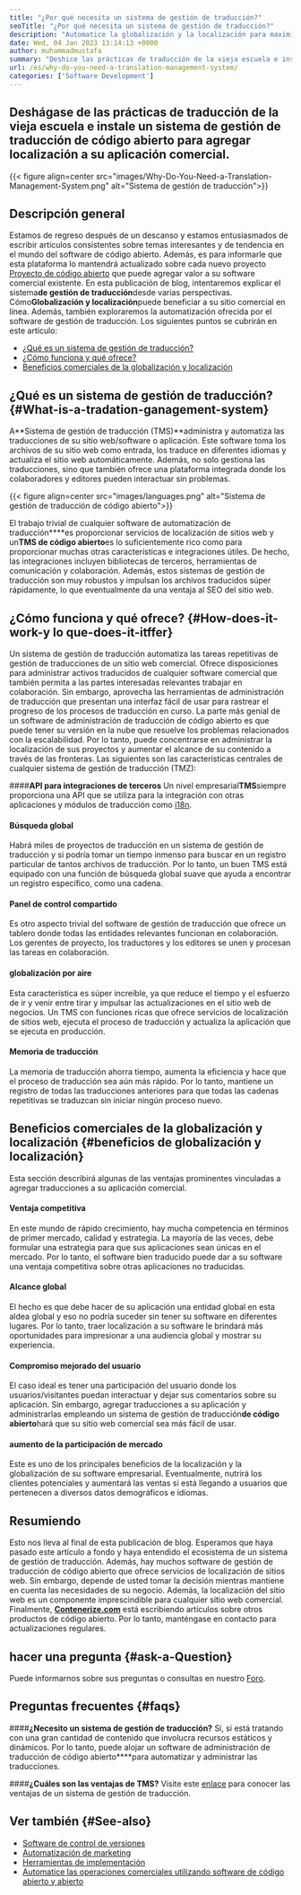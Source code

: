 ```yaml
---
title: "¿Por qué necesita un sistema de gestión de traducción?" 
seoTitle: "¿Por qué necesita un sistema de gestión de traducción?" 
description: "Automatice la globalización y la localización para maximizar el alcance de sus productos. Exploremos cómo su software aprovecha un sistema de gestión de traducción." 
date: Wed, 04 Jan 2023 13:14:13 +0000
author: muhammadmustafa
summary: "Deshice las prácticas de traducción de la vieja escuela e instale un sistema de gestión de traducción de código abierto para agregar localización a su aplicación comercial." 
url: /es/why-do-you-need-a-translation-management-system/
categories: ['Software Development']
---
```


## Deshágase de las prácticas de traducción de la vieja escuela e instale un sistema de gestión de traducción de código abierto para agregar localización a su aplicación comercial.

{{< figure align=center src="images/Why-Do-You-Need-a-Translation-Management-System.png" alt="Sistema de gestión de traducción">}}


## Descripción general
Estamos de regreso después de un descanso y estamos entusiasmados de escribir artículos consistentes sobre temas interesantes y de tendencia en el mundo del software de código abierto. Además, es para informarle que esta plataforma lo mantendrá actualizado sobre cada nuevo proyecto [Proyecto de código abierto][1] que puede agregar valor a su software comercial existente.
En esta publicación de blog, intentaremos explicar el sistema**de gestión de traducción**desde varias perspectivas. Cómo**Globalización y localización**puede beneficiar a su sitio comercial en línea. Además, también exploraremos la automatización ofrecida por el software de gestión de traducción.
Los siguientes puntos se cubrirán en este artículo:
  * [¿Qué es un sistema de gestión de traducción?][2]
  * [¿Cómo funciona y qué ofrece? ][3]
  * [Beneficios comerciales de la globalización y localización][4]

## ¿Qué es un sistema de gestión de traducción?   {#What-is-a-tradation-ganagement-system}
A**Sistema de gestión de traducción (TMS)**administra y automatiza las traducciones de su sitio web/software o aplicación. Este software toma los archivos de su sitio web como entrada, los traduce en diferentes idiomas y actualiza el sitio web automáticamente. Además, no solo gestiona las traducciones, sino que también ofrece una plataforma integrada donde los colaboradores y editores pueden interactuar sin problemas.

{{< figure align=center src="images/languages.png" alt="Sistema de gestión de traducción de código abierto">}}

El trabajo trivial de cualquier software de automatización de traducción****es proporcionar servicios de localización de sitios web y un**TMS de código abierto**es lo suficientemente rico como para proporcionar muchas otras características e integraciones útiles. De hecho, las integraciones incluyen bibliotecas de terceros, herramientas de comunicación y colaboración. Además, estos sistemas de gestión de traducción son muy robustos y impulsan los archivos traducidos súper rápidamente, lo que eventualmente da una ventaja al SEO del sitio web.

## ¿Cómo funciona y qué ofrece?   {#How-does-it-work-y lo que-does-it-itffer}
Un sistema de gestión de traducción automatiza las tareas repetitivas de gestión de traducciones de un sitio web comercial. Ofrece disposiciones para administrar activos traducidos de cualquier software comercial que también permita a las partes interesadas relevantes trabajar en colaboración. Sin embargo, aprovecha las herramientas de administración de traducción que presentan una interfaz fácil de usar para rastrear el progreso de los procesos de traducción en curso.
La parte más genial de un software de administración de traducción de código abierto es que puede tener su versión en la nube que resuelve los problemas relacionados con la escalabilidad. Por lo tanto, puede concentrarse en administrar la localización de sus proyectos y aumentar el alcance de su contenido a través de las fronteras.
Las siguientes son las características centrales de cualquier sistema de gestión de traducción (TMZ):

####**API para integraciones de terceros**
Un nivel empresarial**TMS**siempre proporciona una API que se utiliza para la integración con otras aplicaciones y módulos de traducción como [i18n][5].

#### Búsqueda global
Habrá miles de proyectos de traducción en un sistema de gestión de traducción y si podría tomar un tiempo inmenso para buscar en un registro particular de tantos archivos de traducción. Por lo tanto, un buen TMS está equipado con una función de búsqueda global suave que ayuda a encontrar un registro específico, como una cadena.

#### Panel de control compartido
Es otro aspecto trivial del software de gestión de traducción que ofrece un tablero donde todas las entidades relevantes funcionan en colaboración. Los gerentes de proyecto, los traductores y los editores se unen y procesan las tareas en colaboración.

#### globalización por aire
Esta característica es súper increíble, ya que reduce el tiempo y el esfuerzo de ir y venir entre tirar y impulsar las actualizaciones en el sitio web de negocios. Un TMS con funciones ricas que ofrece servicios de localización de sitios web, ejecuta el proceso de traducción y actualiza la aplicación que se ejecuta en producción.

#### Memoria de traducción
La memoria de traducción ahorra tiempo, aumenta la eficiencia y hace que el proceso de traducción sea aún más rápido. Por lo tanto, mantiene un registro de todas las traducciones anteriores para que todas las cadenas repetitivas se traduzcan sin iniciar ningún proceso nuevo.

## Beneficios comerciales de la globalización y localización   {#beneficios de globalización y localización}
Esta sección describirá algunas de las ventajas prominentes vinculadas a agregar traducciones a su aplicación comercial.

#### Ventaja competitiva
En este mundo de rápido crecimiento, hay mucha competencia en términos de primer mercado, calidad y estrategia. La mayoría de las veces, debe formular una estrategia para que sus aplicaciones sean únicas en el mercado. Por lo tanto, el software bien traducido puede dar a su software una ventaja competitiva sobre otras aplicaciones no traducidas.

#### Alcance global
El hecho es que debe hacer de su aplicación una entidad global en esta aldea global y eso no podría suceder sin tener su software en diferentes lugares. Por lo tanto, traer localización a su software le brindará más oportunidades para impresionar a una audiencia global y mostrar su experiencia.

#### Compromiso mejorado del usuario
El caso ideal es tener una participación del usuario donde los usuarios/visitantes puedan interactuar y dejar sus comentarios sobre su aplicación. Sin embargo, agregar traducciones a su aplicación y administrarlas empleando un sistema de gestión de traducción**de código abierto**hará que su sitio web comercial sea más fácil de usar.

#### aumento de la participación de mercado
Este es uno de los principales beneficios de la localización y la globalización de su software empresarial. Eventualmente, nutrirá los clientes potenciales y aumentará las ventas si está llegando a usuarios que pertenecen a diversos datos demográficos e idiomas.

## Resumiendo
Esto nos lleva al final de esta publicación de blog. Esperamos que haya pasado este artículo a fondo y haya entendido el ecosistema de un sistema de gestión de traducción. Además, hay muchos software de gestión de traducción de código abierto que ofrece servicios de localización de sitios web. Sin embargo, depende de usted tomar la decisión mientras mantiene en cuenta las necesidades de su negocio. Además, la localización del sitio web es un componente imprescindible para cualquier sitio web comercial.
Finalmente, [**Contenerize.com**][6] está escribiendo artículos sobre otros productos de código abierto. Por lo tanto, manténgase en contacto para actualizaciones regulares.

## hacer una pregunta   {#ask-a-Question}
Puede informarnos sobre sus preguntas o consultas en nuestro [Foro][7].

## Preguntas frecuentes   {#faqs}

####**¿Necesito un sistema de gestión de traducción?**
Sí, si está tratando con una gran cantidad de contenido que involucra recursos estáticos y dinámicos. Por lo tanto, puede alojar un software de administración de traducción de código abierto****para automatizar y administrar las traducciones.

####**¿Cuáles son las ventajas de TMS?**
Visite este [enlace][4] para conocer las ventajas de un sistema de gestión de traducción.

## Ver también   {#See-also}
  * [Software de control de versiones][8]
  * [Automatización de marketing][9]
  * [Herramientas de implementación][10]
  * [Automatice las operaciones comerciales utilizando software de código abierto y abierto][11]

  
[1]: https://products.containerize.com/
[2]: #What-is-a-translation-management-system
[3]: #How-does-it-work-and-what-does-it-offer
[4]: #Benefits-of-globalization-and-localization
[5]: https://www.npmjs.com/package/i18n
[6]: https://www.containerize.com/
[7]: https://forum.containerize.com/
[8]: https://blog.containerize.com/category/version-control-software/
[9]: https://blog.containerize.com/category/marketing-automation/
[10]: https://blog.containerize.com/category/deployment-tools/
[11]: https://blog.containerize.com/blogging/automate-business-operations-using-open-source-software/
